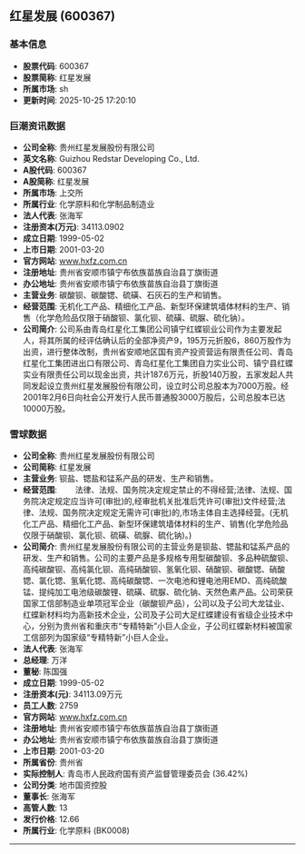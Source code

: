 ## 红星发展 (600367)

### 基本信息

- **股票代码**: 600367
- **股票简称**: 红星发展
- **所属市场**: sh
- **更新时间**: 2025-10-25 17:20:10

### 巨潮资讯数据

- **公司全称**: 贵州红星发展股份有限公司
- **英文名称**: Guizhou Redstar Developing Co., Ltd.
- **A股代码**: 600367
- **A股简称**: 红星发展
- **所属市场**: 上交所
- **所属行业**: 化学原料和化学制品制造业
- **法人代表**: 张海军
- **注册资本(万元)**: 34113.0902
- **成立日期**: 1999-05-02
- **上市日期**: 2001-03-20
- **官方网站**: www.hxfz.com.cn
- **注册地址**: 贵州省安顺市镇宁布依族苗族自治县丁旗街道
- **办公地址**: 贵州省安顺市镇宁布依族苗族自治县丁旗街道
- **主营业务**: 碳酸钡、碳酸锶、硫磺、石灰石的生产和销售。
- **经营范围**: 无机化工产品、精细化工产品、新型环保建筑墙体材料的生产、销售（化学危险品仅限于硝酸钡、氯化钡、硫磺、硫脲、硫化钠）。
- **公司简介**: 公司系由青岛红星化工集团公司镇宁红蝶钡业公司作为主要发起人，将其所属的经评估确认后的全部净资产9，195万元折股6，860万股作为出资，进行整体改制，贵州省安顺地区国有资产投资营运有限责任公司、青岛红星化工集团进出口有限公司、青岛红星化工集团自力实业公司、镇宁县红蝶实业有限责任公司以现金出资，共计187.6万元，折股140万股，五家发起人共同发起设立贵州红星发展股份有限公司，设立时公司总股本为7000万股。经2001年2月6日向社会公开发行人民币普通股3000万股后，公司总股本已达10000万股。

### 雪球数据

- **公司全称**: 贵州红星发展股份有限公司
- **公司简称**: 红星发展
- **主营业务**: 钡盐、锶盐和锰系产品的研发、生产和销售。
- **经营范围**: 　　法律、法规、国务院决定规定禁止的不得经营;法律、法规、国务院决定规定应当许可(审批)的,经审批机关批准后凭许可(审批)文件经营;法律、法规、国务院决定规定无需许可(审批)的,市场主体自主选择经营。(无机化工产品、精细化工产品、新型环保建筑墙体材料的生产、销售(化学危险品仅限于硝酸钡、氯化钡、硫磺、硫脲、硫化钠)。)
- **公司简介**: 贵州红星发展股份有限公司的主营业务是钡盐、锶盐和锰系产品的研发、生产和销售。公司的主要产品是多规格专用型碳酸钡、多品种硫酸钡、高纯碳酸钡、高纯氯化钡、高纯硝酸钡、氢氧化钡、硝酸钡、碳酸锶、硝酸锶、氯化锶、氢氧化锶、高纯碳酸锶、一次电池和锂电池用EMD、高纯硫酸锰、提纯加工电池级碳酸锂、硫磺、硫脲、硫化钠、天然色素产品。公司荣获国家工信部制造业单项冠军企业（碳酸钡产品），公司以及子公司大龙锰业、红蝶新材料均为高新技术企业，公司及子公司大足红蝶建设有省级企业技术中心，分别为贵州省和重庆市“专精特新”小巨人企业，子公司红蝶新材料被国家工信部列为国家级“专精特新”小巨人企业。
- **法人代表**: 张海军
- **总经理**: 万洋
- **董秘**: 陈国强
- **成立日期**: 1999-05-02
- **注册资本(元)**: 34113.09万元
- **员工人数**: 2759
- **官方网站**: www.hxfz.com.cn
- **注册地址**: 贵州省安顺市镇宁布依族苗族自治县丁旗街道
- **办公地址**: 贵州省安顺市镇宁布依族苗族自治县丁旗街道
- **上市日期**: 2001-03-20
- **所属省份**: 贵州省
- **实际控制人**: 青岛市人民政府国有资产监督管理委员会 (36.42%)
- **公司分类**: 地市国资控股
- **董事长**: 张海军
- **高管人数**: 13
- **发行价格**: 12.66
- **所属行业**: 化学原料 (BK0008)

---